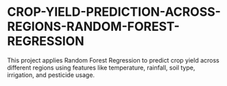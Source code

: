 # CROP-YIELD-PREDICTION-ACROSS-REGIONS-RANDOM-FOREST-REGRESSION
This project applies Random Forest Regression to predict crop yield across different regions using features like temperature, rainfall, soil type, irrigation, and pesticide usage.
